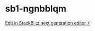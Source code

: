 # sb1-ngnbblqm

[Edit in StackBlitz next generation editor ⚡️](https://stackblitz.com/~/github.com/Victork47/sb1-ngnbblqm)